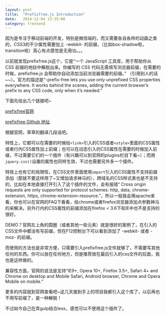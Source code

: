 ```yaml
---
layout: post
title:  "Prefixfree.js Introduction"
date:   2014-12-04 13:35:00
category: frontend
---
```


因为是专注于移动前端的开发，特别是微信端的，而又需要各自各样的动画之类的，CSS3的不少属性需要加上 -webkit- 的前缀，（比如box-shadow啦，transition啦）真心有点感觉是无用功。。。

以前就发现prefixfree.js这个，它是“一个 JavaScript 工具库，用于帮助你从 CSS 前缀的地狱中解脱出来。你编写的 CSS 代码无需填写浏览器前缀，在需要的时候，prefixfree.js 会帮助你自动添加当前浏览器需要的前缀。” （引用别人的话~~）。官方的描述是“-prefix-free lets you use only unprefixed CSS properties everywhere. It works behind the scenes, adding the current browser’s prefix to any CSS code, only when it’s needed.”

下面先给出几个链接吧~

[prefixfree官网][prefixfreeHome]

[prefixfree Github 地址][prefixfreeGit]

根据官网，草草的翻译几段话吧。

特性上，它都可以在需要的时候给`<link>`引入的CSS或者`<style>`里面的CSS属性或者行内CSS属性加上前缀；也可以在动态引入的CSS属性在需要的时候加入前缀，不过需要它们的一个插件（有兴趣可以到官网的plugins栏目下看~）；而用`jquery.css()`设置的属性也同样生效，不过也需要另外多一个插件。

特效上也有它的局限性，在CSS文件里面使用`import`引入的CSS属性不支持前缀添加（那就不要这样用了~又增加请求神马的），跨域名的CSS样式表也是不支持的，比如在本地直接打开引入了这个插件的文件，会有报错“ Cross origin requests are only supported for protocol schemes: http, data, chrome-extension, https, chrome-extension-resource.”，所以一般我会用apache来看，你也可以在官网的FAQ下看看，给chrome或者firefox浏览器添加点参数神马的来解决。另外行内的CSS属性的前缀添加在firefox < 3.6下和IE中也不是支持的很好。

DEMO？官网左上角的圆圈（或者其他一些元素）就是很好的案例了，在引入的CSS文件中都没有写前缀，但在F12控制台下可以看到添加了 -webkit- 或者 -moz- 的前缀。

而使用的方法也是非常方便，只需要引入prefixfree.js文件就够了，不需要写其他任何的东西。你可以放在任何地方，但是推荐放在最后引入的css文件的后面，我也是这样做的。

兼容性方面，官网的说法是支持“IE9+, Opera 10+, Firefox 3.5+, Safari 4+ and Chrome on desktop and Mobile Safari, Android browser, Chrome and Opera Mobile on mobile.”

更多的内容就到官网查看吧~这几天接到手上的项目我都引入这个库了，以后再也不用写前缀了，是一种解脱！

不过如今自己在弄gulp结合less，感觉可以不使用这个插件了。


[prefixfreeHome]:http://leaverou.github.io/prefixfree/
[prefixfreeGit]:https://github.com/LeaVerou/prefixfree
[swiperSite]:http://www.idangero.us/sliders/swiper/
[fullpage]:    http://LuckFairy.github.io/fullpage/index.html
[owl.carousel.fullpage]: http://LuckFairy.github.io/owl.carousel.fullpage/index.html
[pagePilingSite]:http://LuckFairy.github.io/pagepiling/
[recentlyProjectSite]:http://LuckFairy.github.io/recentlyProject/
[codyLibSite]:http://LuckFairy.github.io/mylib/